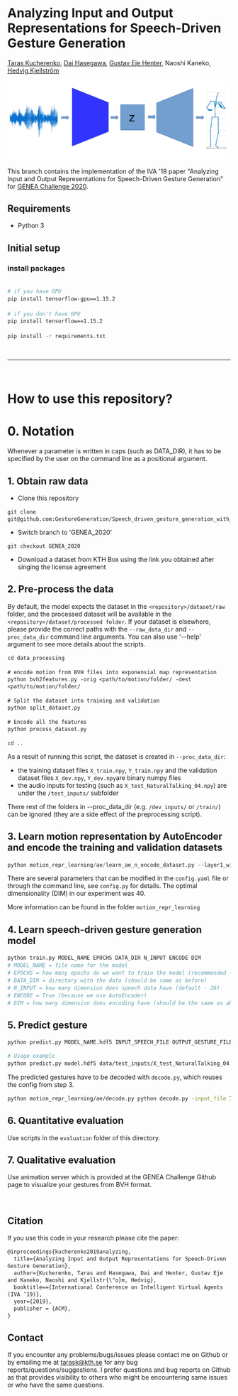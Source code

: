 # Analyzing Input and Output Representations for Speech-Driven Gesture Generation
[Taras Kucherenko](https://svito-zar.github.io/), [Dai Hasegawa](https://hasegawadai.info/), [Gustav Eje Henter](https://people.kth.se/~ghe/), Naoshi Kaneko, [Hedvig Kjellström](http://www.csc.kth.se/~hedvig/)

![ImageOfIdea](visuals/SpeechReprMotion.png?raw=true "Idea")

This branch contains the implementation of the IVA '19 paper "Analyzing Input and Output Representations for Speech-Driven Gesture Generation" for [GENEA Challenge 2020](https://genea-workshop.github.io/2020/#gesture-generation-challenge).

## Requirements

- Python 3


## Initial setup

### install packages
```sh

# if you have GPU
pip install tensorflow-gpu==1.15.2

# if you don't have GPU
pip install tensorflow==1.15.2

pip install -r requirements.txt
```

&nbsp;
____________________________________________________________________________________________________________
&nbsp;

# How to use this repository?

# 0. Notation

Whenever a parameter is written in caps (such as DATA_DIR), it has to be specified by the user on the command line as a positional argument.

## 1. Obtain raw data

- Clone this repository
```
git clone git@github.com:GestureGeneration/Speech_driven_gesture_generation_with_autoencoder.git
```
- Switch branch to 'GENEA_2020'
```
git checkout GENEA_2020
```
- Download a dataset from KTH Box using the link you obtained after singing the license agreement

## 2. Pre-process the data
By default, the model expects the dataset in the `<repository>/dataset/raw` folder, and the processed dataset will be available in the `<repository>/dataset/processed folder`. If your dataset is elsewhere, please provide the correct paths with the `--raw_data_dir` and `--proc_data_dir` command line arguments. You can also use '--help' argument to see more details about the scripts.

```
cd data_processing

# encode motion from BVH files into exponensial map representation
python bvh2features.py -orig <path/to/motion/folder/ -dest <path/to/motion/folder/

# Split the dataset into training and validation
python split_dataset.py

# Encode all the features
python process_dataset.py

cd ..
```

As a result of running this script, the dataset is created in `--proc_data_dir`:
- the training dataset files `X_train.npy`, `Y_train.npy` and the validation dataset files `X_dev.npy`, `Y_dev.npy`are binary numpy files
- the audio inputs for testing (such as `X_test_NaturalTalking_04.npy`) are under the `/test_inputs/` subfolder

There rest of the folders in --proc_data_dir (e.g. `/dev_inputs/` or `/train/`) can be ignored (they are a side effect of the preprocessing script).

## 3. Learn motion representation by AutoEncoder and encode the training and validation datasets
```python
python motion_repr_learning/ae/learn_ae_n_encode_dataset.py --layer1_width DIM
```
There are several parameters that can be modified in the `config.yaml` file or through the command line, see `config.py` for details.
The optimal dimensionality (DIM) in our experiment was 40. 

More information can be found in the folder `motion_repr_learning` 

## 4. Learn speech-driven gesture generation model

```sh
python train.py MODEL_NAME EPOCHS DATA_DIR N_INPUT ENCODE DIM
# MODEL_NAME = file name for the model
# EPOCHS = how many epochs do we want to train the model (recommended - 100)
# DATA_DIR = directory with the data (should be same as before)
# N_INPUT = how many dimension does speech data have (default - 26)
# ENCODE = True (because we use AutoEncoder)
# DIM = how many dimension does encoding have (should be the same as above, recommended - 40)
```

## 5. Predict gesture

```sh
python predict.py MODEL_NAME.hdf5 INPUT_SPEECH_FILE OUTPUT_GESTURE_FILE
```

```sh
# Usage example
python predict.py model.hdf5 data/test_inputs/X_test_NaturalTalking_04.npy data/test_inputs/predict_04_20fps.txt
```

The predicted gestures have to be decoded with `decode.py`, which reuses the config from step 3.
```sh
python motion_repr_learning/ae/decode.py python decode.py -input_file INPUT_FILE -output_file OUTPUT_FILE --layer1_width DIM --batch_size=8 
```

## 6. Quantitative evaluation
Use scripts in the `evaluation` folder of this directory.

## 7. Qualitative evaluation
Use animation server which is provided at the GENEA Challenge Github page to visualize your gestures from BVH format.

&nbsp;

## Citation
If you use this code in your research please cite the paper:
```
@inproceedings{kucherenko2019analyzing,
  title={Analyzing Input and Output Representations for Speech-Driven Gesture Generation},
  author={Kucherenko, Taras and Hasegawa, Dai and Henter, Gustav Eje  and Kaneko, Naoshi and Kjellstr{\"o}m, Hedvig},
  booktitle=={International Conference on Intelligent Virtual Agents (IVA ’19)},
  year={2019},
  publisher = {ACM},
}
```

## Contact
If you encounter any problems/bugs/issues please contact me on Github or by emailing me at tarask@kth.se for any bug reports/questions/suggestions. I prefer questions and bug reports on Github as that provides visibility to others who might be encountering same issues or who have the same questions.
